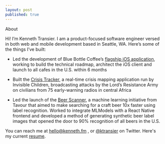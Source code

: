 ```yaml
---
layout: post
published: true
---
```


<div class="post-title">About</div>

Hi! I’m Kenneth Transier. I am a product-focused software engineer versed in both web and mobile development based in Seattle, WA. Here’s some of the things I’ve built:

* Led the development of Blue Bottle Coffee’s [flagship iOS application](https://bluebottlecoffee.com/mobile-app), working to build the technical roadmap, architect the iOS client and launch to all cafes in the U.S. within 6 months
	
* Built the [Crisis Tracker](https://crisistracker.org/map), a real-time crisis mapping application run by Invisible Children, broadcasting attacks by the Lord’s Resistance Army on civilians from 75 early-warning radios in central Africa
	
* Led the launch of the [Beer Scanner](https://apps.apple.com/us/app/tavour/id956371806), a machine learning initiative from Tavour that aimed to make searching for a craft beer 10x faster using label recognition. Worked to integrate MLModels with a React Native frontend and developed a method of generating synthetic beer label images that opened the door to 90% recognition of all beers in the U.S.

You can reach me at
<a href="mailto:hello@kenneth.fm">hello@kenneth.fm</a>
, or [@ktransier](http://twitter.com/ktransier) on Twitter. Here's my current [resume](/resume.pdf).
